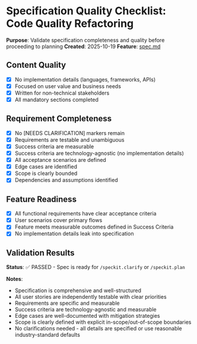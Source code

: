 # Specification Quality Checklist: Code Quality Refactoring

**Purpose**: Validate specification completeness and quality before proceeding to planning
**Created**: 2025-10-19
**Feature**: [spec.md](../spec.md)

## Content Quality

- [x] No implementation details (languages, frameworks, APIs)
- [x] Focused on user value and business needs
- [x] Written for non-technical stakeholders
- [x] All mandatory sections completed

## Requirement Completeness

- [x] No [NEEDS CLARIFICATION] markers remain
- [x] Requirements are testable and unambiguous
- [x] Success criteria are measurable
- [x] Success criteria are technology-agnostic (no implementation details)
- [x] All acceptance scenarios are defined
- [x] Edge cases are identified
- [x] Scope is clearly bounded
- [x] Dependencies and assumptions identified

## Feature Readiness

- [x] All functional requirements have clear acceptance criteria
- [x] User scenarios cover primary flows
- [x] Feature meets measurable outcomes defined in Success Criteria
- [x] No implementation details leak into specification

## Validation Results

**Status**: ✅ PASSED - Spec is ready for `/speckit.clarify` or `/speckit.plan`

**Notes**:
- Specification is comprehensive and well-structured
- All user stories are independently testable with clear priorities
- Requirements are specific and measurable
- Success criteria are technology-agnostic and measurable
- Edge cases are well-documented with mitigation strategies
- Scope is clearly defined with explicit in-scope/out-of-scope boundaries
- No clarifications needed - all details are specified or use reasonable industry-standard defaults

